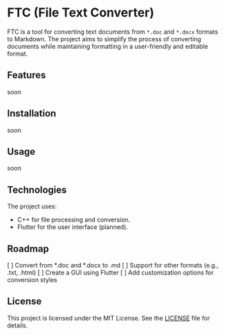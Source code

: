# FTC (File Text Converter)
FTC is a tool for converting text documents from `*.doc` and `*.docx` formats to Markdown. The project aims to simplify the process of converting documents while maintaining formatting in a user-friendly and editable format.

## Features
soon

## Installation
soon

## Usage
soon

## Technologies
The project uses:
- C++ for file processing and conversion.
- Flutter for the user interface (planned).

## Roadmap
[ ] Convert from *.doc and *.docx to .md
[ ] Support for other formats (e.g., .txt, .html)
[ ] Create a GUI using Flutter
[ ] Add customization options for conversion styles

## License
This project is licensed under the MIT License. See the [LICENSE](LICENSE) file for details.
